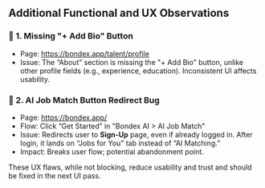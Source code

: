 ## Additional Functional and UX Observations

### 🔹 1. Missing "+ Add Bio" Button
- Page: https://bondex.app/talent/profile
- Issue: The “About” section is missing the "+ Add Bio" button, unlike other profile fields (e.g., experience, education). Inconsistent UI affects usability.

### 🔹 2. AI Job Match Button Redirect Bug
- Page: https://bondex.app/
- Flow: Click “Get Started” in "Bondex AI > AI Job Match"
- Issue: Redirects user to **Sign-Up** page, even if already logged in. After login, it lands on “Jobs for You” tab instead of “AI Matching.”
- Impact: Breaks user flow; potential abandonment point.

These UX flaws, while not blocking, reduce usability and trust and should be fixed in the next UI pass.

